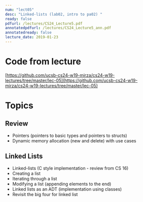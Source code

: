 ```yaml
---
num: "lect05"
desc: "Linked-lists (lab02, intro to pa02) "
ready: false
pdfurl: /lectures/CS24_Lecture5.pdf
annotatedpdfurl: /lectures/CS24_Lecture5_ann.pdf
annotatedready: false
lecture_date: 2019-01-23
---
```


# Code from lecture
[https://github.com/ucsb-cs24-w19-mirza/cs24-w19-lectures/tree/master/lec-05](https://github.com/ucsb-cs24-w19-mirza/cs24-w19-lectures/tree/master/lec-05)

# Topics

## Review
* Pointers (pointers to basic types and pointers to structs)
* Dynamic memory allocation (new and delete) with use cases

## Linked Lists
* Linked-lists (C style implementation - review from CS 16)
* Creating a list
* Iterating through a list
* Modifying a list (appending elements to the end)
* Linked lists as an ADT (implementation using classes)
* Revisit the big four for linked list
